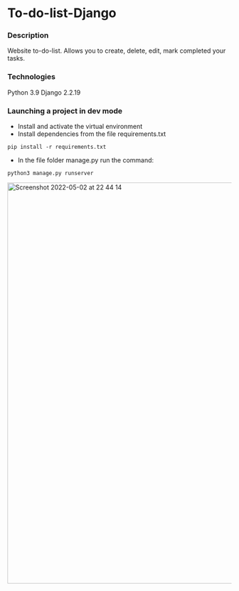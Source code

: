 # To-do-list-Django
### Description
Website to-do-list. Allows you to create, delete, edit, mark completed your tasks.
### Technologies
Python 3.9
Django 2.2.19
### Launching a project in dev mode
- Install and activate the virtual environment
- Install dependencies from the file requirements.txt
```
pip install -r requirements.txt
``` 
- In the file folder manage.py run the command:
```
python3 manage.py runserver
```

<img width="901" alt="Screenshot 2022-05-02 at 22 44 14" src="https://user-images.githubusercontent.com/80149072/166316851-4aeeea70-984e-4933-bcc9-21ddb9498a5f.png">
